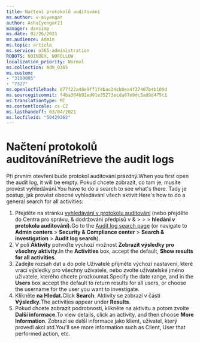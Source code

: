 ```yaml
---
title: Načtení protokolů auditování
ms.author: v-aiyengar
author: AshaIyengar21
manager: dansimp
ms.date: 02/26/2021
ms.audience: Admin
ms.topic: article
ms.service: o365-administration
ROBOTS: NOINDEX, NOFOLLOW
localization_priority: Normal
ms.collection: Adm_O365
ms.custom:
- "3100005"
- "7327"
ms.openlocfilehash: 877f22a48e9ff1f4bac34cb0ea4f37407b4b109d
ms.sourcegitcommit: f4ba304b92ed01e35273ecda67e9dc3ad9d475c1
ms.translationtype: MT
ms.contentlocale: cs-CZ
ms.lasthandoff: 03/04/2021
ms.locfileid: "50429362"
---
```

# <a name="retrieve-the-audit-logs"></a><span data-ttu-id="1d6aa-102">Načtení protokolů auditování</span><span class="sxs-lookup"><span data-stu-id="1d6aa-102">Retrieve the audit logs</span></span>

<span data-ttu-id="1d6aa-103">Při prvním otevření bude protokol auditování prázdný.</span><span class="sxs-lookup"><span data-stu-id="1d6aa-103">When you first open the audit log, it will be empty.</span></span> <span data-ttu-id="1d6aa-104">Pokud chcete zobrazit, co tam je, musíte provést vyhledávání.</span><span class="sxs-lookup"><span data-stu-id="1d6aa-104">You have to do a search to see what's there.</span></span> <span data-ttu-id="1d6aa-105">Tady je postup, jak provést obecné vyhledávání všech aktivit:</span><span class="sxs-lookup"><span data-stu-id="1d6aa-105">Here's how to do a general search for all activities:</span></span>

1. <span data-ttu-id="1d6aa-106">Přejděte na stránku [vyhledávání v protokolu auditování](https://protection.office.com/#/unifiedauditlog) (nebo přejděte do Centra pro správu, & dodržování předpisů v &   >    >    >  **hledání v protokolu auditování).**</span><span class="sxs-lookup"><span data-stu-id="1d6aa-106">Go to the [Audit log search page](https://protection.office.com/#/unifiedauditlog) (or navigate to  **Admin centers** > **Security & Compliance center** > **Search & investigation** > **Audit log search**).</span></span>
1. <span data-ttu-id="1d6aa-107">V poli **Aktivity** potvrďte výchozí možnost **Zobrazit výsledky pro všechny aktivity.**</span><span class="sxs-lookup"><span data-stu-id="1d6aa-107">In the **Activities** box, accept the default, **Show results for all activities**.</span></span>
1. <span data-ttu-id="1d6aa-108">Zadejte rozsah dat a  do pole Uživatelé přijměte výchozí nastavení, které vrací výsledky pro všechny uživatele, nebo zvolte uživatelské jméno uživatele, kterého chcete prozkoumat.</span><span class="sxs-lookup"><span data-stu-id="1d6aa-108">Specify the date range, and in the **Users** box accept the default to return results for all users, or choose the username for the user you want to investigate.</span></span>
1. <span data-ttu-id="1d6aa-109">Klikněte **na Hledat.**</span><span class="sxs-lookup"><span data-stu-id="1d6aa-109">Click **Search**.</span></span> <span data-ttu-id="1d6aa-110">Aktivity se zobrazí v části **Výsledky.**</span><span class="sxs-lookup"><span data-stu-id="1d6aa-110">The activities appear under **Results**.</span></span>
1. <span data-ttu-id="1d6aa-111">Pokud chcete zobrazit podrobnosti, klikněte na aktivitu a potom zvolte **Další informace.**</span><span class="sxs-lookup"><span data-stu-id="1d6aa-111">To view details, click an activity, and then choose **More Information**.</span></span> <span data-ttu-id="1d6aa-112">Zobrazí se další informace jako klient, uživatel, který provedl akci atd.</span><span class="sxs-lookup"><span data-stu-id="1d6aa-112">You'll see more information such as Client, User that performed action, etc.</span></span>
